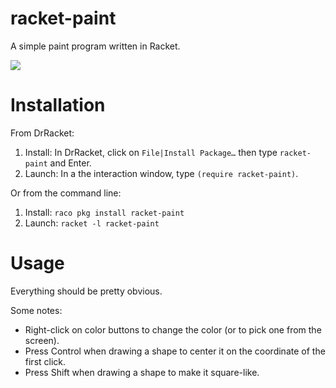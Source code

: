 racket-paint
============

A simple paint program written in Racket.

<img src="https://user-images.githubusercontent.com/1658140/142733261-92bfd15e-4475-49ba-9fb4-83a64d456f8b.png">


# Installation

From DrRacket:
1. Install: In DrRacket, click on `File|Install Package…` then type `racket-paint` and Enter.
2. Launch: In a the interaction window, type `(require racket-paint)`.

Or from the command line:
1. Install: `raco pkg install racket-paint`
2. Launch: `racket -l racket-paint`

# Usage

Everything should be pretty obvious. 

Some notes:
* Right-click on color buttons to change the color (or to pick one from the screen).
* Press Control when drawing a shape to center it on the coordinate of the first click.
* Press Shift when drawing a shape to make it square-like.

